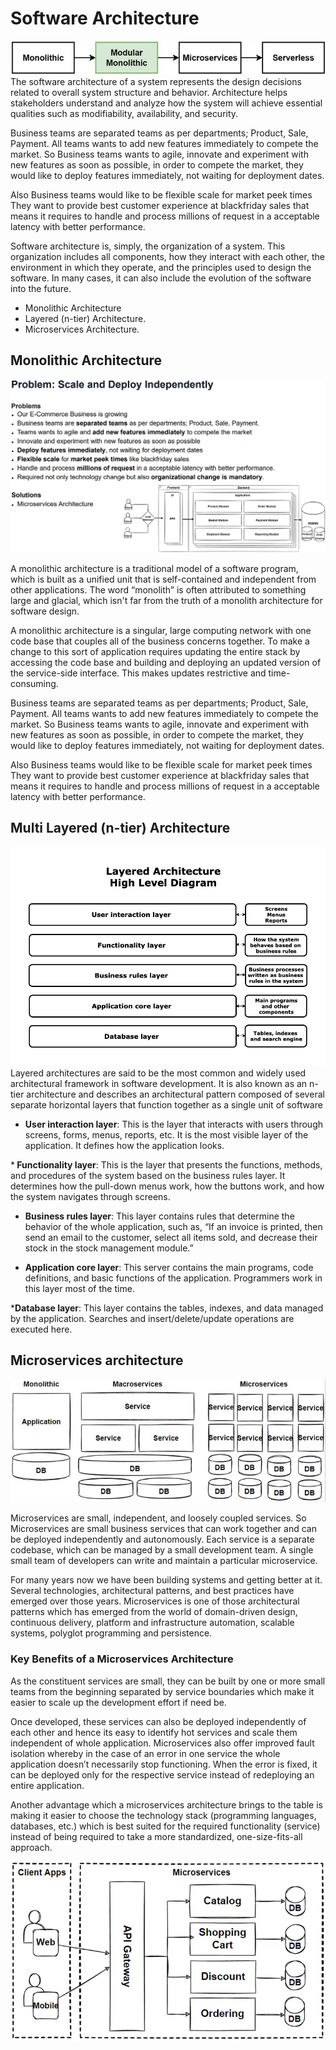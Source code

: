 
# Software  Architecture

<img src="/images/Modeling/SoftwareArchitecture/0_SoftwareArchitectureJourney.webp" />
The software architecture of a system represents the design decisions related to overall system structure and behavior. Architecture helps stakeholders understand and analyze how the system will achieve essential qualities such as modifiability, availability, and security.

Business teams are separated teams as per departments; Product, Sale, Payment. All teams wants to add new features immediately to compete the market. So Business teams wants to agile, innovate and experiment with new features as soon as possible, in order to compete the market, they would like to deploy features immediately, not waiting for deployment dates.

Also Business teams would like to be flexible scale for market peek times They want to provide best customer experience at blackfriday sales that means it requires to handle and process millions of request in a acceptable latency with better performance.

Software architecture is, simply, the organization of a system. This organization includes all components, how they interact with each other, the environment in which they operate, and the principles used to design the software. In many cases, it can also include the evolution of the software into the future.

- Monolithic Architecture 
- Layered (n-tier) Architecture.
- Microservices Architecture.

## Monolithic Architecture 
<img src="/images/Modeling/SoftwareArchitecture/3_ProblemsWithOnlineApps.webp" />

A monolithic architecture is a traditional model of a software program, which is built as a unified unit that is self-contained and independent from other applications. The word “monolith” is often attributed to something large and glacial, which isn't far from the truth of a monolith architecture for software design.

A monolithic architecture is a singular, large computing network with one code base that couples all of the business concerns together.  To make a change to this sort of application requires updating the entire stack by accessing the code base and building and deploying an updated version of the service-side interface. This makes updates restrictive and time-consuming. 

Business teams are separated teams as per departments; Product, Sale, Payment. All teams wants to add new features immediately to compete the market. So Business teams wants to agile, innovate and experiment with new features as soon as possible, in order to compete the market, they would like to deploy features immediately, not waiting for deployment dates.

Also Business teams would like to be flexible scale for market peek times They want to provide best customer experience at blackfriday sales that means it requires to handle and process millions of request in a acceptable latency with better performance.

## Multi Layered (n-tier) Architecture

<img src="/images/Modeling/SoftwareArchitecture/03_LayeredArchitecture.png" />
Layered architectures are said to be the most common and widely used architectural framework in software development. It is also known as an n-tier architecture and describes an architectural pattern composed of several separate horizontal layers that function together as a single unit of software

* <b>User interaction layer</b>: This is the layer that interacts with users through screens, forms, menus, reports, etc. It is the most visible layer of the application. It defines how the application looks.  

*<b> Functionality layer</b>: This is the layer that presents the functions, methods, and procedures of the system based on the business rules layer. It determines how the pull-down menus work, how the buttons work, and how the system navigates through screens.

* <b>Business rules layer</b>: This layer contains rules that determine the behavior of the whole application, such as, “If an invoice is printed, then send an email to the customer, select all items sold, and decrease their stock in the stock management module.” 

* <b>Application core layer</b>: This server contains the main programs, code definitions, and basic functions of the application. Programmers work in this layer most of the time. 

*<b>Database layer</b>: This layer contains the tables, indexes, and data managed by the application. Searches and insert/delete/update operations are executed here. 


## Microservices architecture

<img src="/images/Modeling/SoftwareArchitecture/4_MicroServicesArchiteture.webp" />

Microservices are small, independent, and loosely coupled services. So Microservices are small business services that can work together and can be deployed independently and autonomously. Each service is a separate codebase, which can be managed by a small development team. A single small team of developers can write and maintain a particular microservice.

For many years now we have been building systems and getting better at it. Several technologies, architectural patterns, and best practices have emerged over those years. Microservices is one of those architectural patterns which has emerged from the world of domain-driven design, continuous delivery, platform and infrastructure automation, scalable systems, polyglot programming and persistence.

### Key Benefits of a Microservices Architecture
As the constituent services are small, they can be built by one or more small teams from the beginning separated by service boundaries which make it easier to scale up the development effort if need be.

Once developed, these services can also be deployed independently of each other and hence its easy to identify hot services and scale them independent of whole application. Microservices also offer improved fault isolation whereby in the case of an error in one service the whole application doesn’t necessarily stop functioning. When the error is fixed, it can be deployed only for the respective service instead of redeploying an entire application.

Another advantage which a microservices architecture brings to the table is making it easier to choose the technology stack (programming languages, databases, etc.) which is best suited for the required functionality (service) instead of being required to take a more standardized, one-size-fits-all approach.

<img src="/images/Modeling/SoftwareArchitecture/2_MicroServices.webp" />